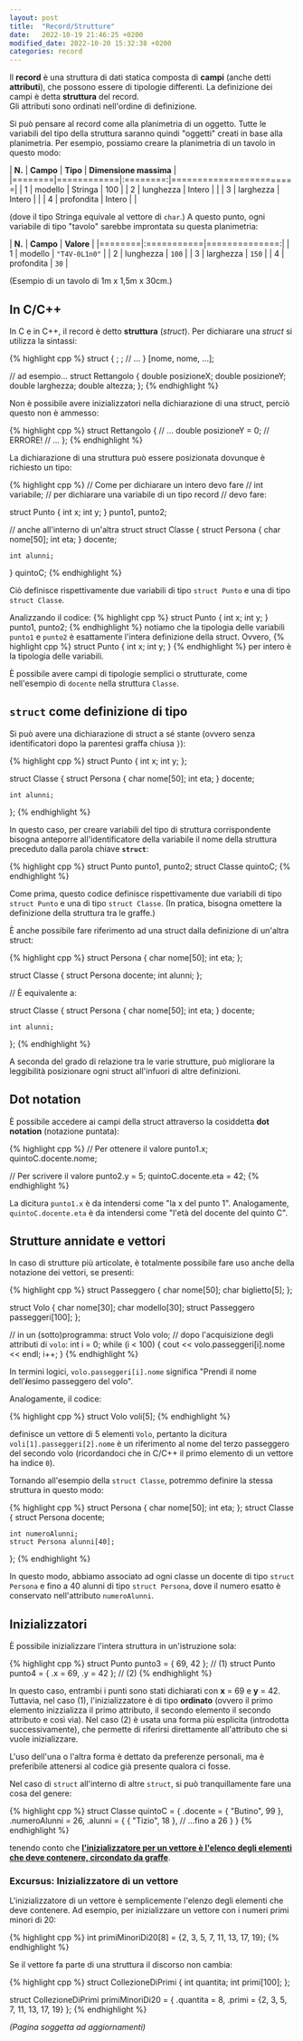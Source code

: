 ```yaml
---
layout: post
title:  "Record/Strutture"
date:   2022-10-19 21:46:25 +0200
modified_date: 2022-10-20 15:32:38 +0200
categories: record
---
```


Il **record** è una struttura di dati statica composta di **campi** (anche detti
**attributi**), che possono essere di tipologie differenti. La definizione dei
campi è detta **struttura** del record.  
Gli attributi sono ordinati nell'ordine di definizione.

Si può pensare al record come alla planimetria di un oggetto. Tutte le variabili
del tipo della struttura saranno quindi "oggetti" creati in base alla
planimetria. Per esempio, possiamo creare la planimetria di un tavolo in questo
modo:

| **N.** | **Campo**  | **Tipo** | **Dimensione massima** |
|========|============|:========:|========================|
| 1      | modello    | Stringa  | 100                    |
| 2      | lunghezza  | Intero   |                        |
| 3      | larghezza  | Intero   |                        |
| 4      | profondita | Intero   |                        |

(dove il tipo Stringa equivale al vettore di `char`.) A questo punto, ogni
variabile di tipo "tavolo" sarebbe improntata su questa planimetria:

| **N.** | **Campo**  | **Valore**    |
|========|:===========|==============:|
| 1      | modello    | `"T4V-0L1n0"` |
| 2      | lunghezza  | `100`         |
| 3      | larghezza  | `150`         |
| 4      | profondita | `30`          |

(Esempio di un tavolo di 1m x 1,5m x 30cm.)

## In C/C++

In C e in C++, il record è detto **struttura** (_struct_). Per dichiarare una
_struct_ si utilizza la sintassi:

{% highlight cpp %}
struct <nome> {
    <tipo> <nomeCampo>;
    <tipo> <nomeCampo>;
    // ...
} [nome, nome, ...];

// ad esempio...
struct Rettangolo {
    double posizioneX;
    double posizioneY;
    double larghezza;
    double altezza;
};
{% endhighlight %}

Non è possibile avere inizializzatori nella dichiarazione di una struct, perciò
questo non è ammesso:

{% highlight cpp %}
struct Rettangolo {
    // ...
    double posizioneY = 0; // ERRORE!
    // ...
};
{% endhighlight %}

La dichiarazione di una struttura può essere posizionata dovunque è richiesto un
tipo:

{% highlight cpp %}
// Come per dichiarare un intero devo fare
//     int variabile;
// per dichiarare una variabile di un tipo record
// devo fare:

struct Punto {
    int x;
    int y;
} punto1, punto2;

// anche all'interno di un'altra struct
struct Classe {
    struct Persona {
        char nome[50];
        int eta;
    } docente;

    int alunni;
} quintoC;
{% endhighlight %}

Ciò definisce rispettivamente due variabili di tipo `struct Punto` e una di tipo
`struct Classe`.

Analizzando il codice:
{% highlight cpp %}
struct Punto {
    int x;
    int y;
} punto1, punto2;
{% endhighlight %}
notiamo che la tipologia delle variabili `punto1` e `punto2` è esattamente
l'intera definizione della struct. Ovvero, {% highlight cpp %}
struct Punto {
    int x;
    int y;
}
{% endhighlight %}
per intero è la tipologia delle variabili.

È possibile avere campi di tipologie semplici o strutturate, come nell'esempio
di `docente` nella struttura `Classe`.

## `struct` come definizione di tipo

Si può avere una dichiarazione di struct a sé stante (ovvero senza
identificatori dopo la parentesi graffa chiusa `}`):

{% highlight cpp %}
struct Punto {
    int x;
    int y;
};

struct Classe {
    struct Persona {
        char nome[50];
        int eta;
    } docente;

    int alunni;
};
{% endhighlight %}

In questo caso, per creare variabili del tipo di struttura corrispondente bisogna
anteporre all'identificatore della variabile il nome della struttura preceduto
dalla parola chiave **`struct`**:

{% highlight cpp %}
struct Punto punto1, punto2;
struct Classe quintoC;
{% endhighlight %}

Come prima, questo codice definisce rispettivamente due variabili di tipo
`struct Punto` e una di tipo `struct Classe`.
(In pratica, bisogna omettere la definizione della struttura tra le graffe.)

È anche possibile fare riferimento ad una struct dalla definizione di un'altra
struct:

{% highlight cpp %}
struct Persona {
    char nome[50];
    int eta;
};

struct Classe {
    struct Persona docente;
    int alunni;
};

// È equivalente a:

struct Classe {
    struct Persona {
        char nome[50];
        int eta;
    } docente;

    int alunni;
};
{% endhighlight %}

A seconda del grado di relazione tra le varie strutture, può migliorare la
leggibilità posizionare ogni struct all'infuori di altre definizioni.

## Dot notation

È possibile accedere ai campi della struct attraverso la cosiddetta **dot
notation** (notazione puntata):

{% highlight cpp %}
// Per ottenere il valore
punto1.x;
quintoC.docente.nome;

// Per scrivere il valore
punto2.y = 5;
quintoC.docente.eta = 42;
{% endhighlight %}

La dicitura `punto1.x` è da intendersi come "la x del punto 1". Analogamente,
`quintoC.docente.eta` è da intendersi come "l'età del docente del quinto C".

## Strutture annidate e vettori

In caso di strutture più articolate, è totalmente possibile fare uso anche
della notazione dei vettori, se presenti:

{% highlight cpp %}
struct Passeggero {
    char nome[50];
    char biglietto[5];
};

struct Volo {
    char nome[30];
    char modello[30];
    struct Passeggero passeggeri[100];
};

// in un (sotto)programma:
struct Volo volo;
// dopo l'acquisizione degli attributi di `volo`:
int i = 0;
while (i < 100) {
    cout << volo.passeggeri[i].nome << endl;
    i++;
}
{% endhighlight %}

In termini logici, `volo.passeggeri[i].nome` significa "Prendi il nome
dell'***i***esimo passeggero del volo".

Analogamente, il codice:

{% highlight cpp %}
struct Volo voli[5];
{% endhighlight %}

definisce un vettore di 5 elementi `Volo`, pertanto la dicitura
`voli[1].passeggeri[2].nome` è un riferimento al nome del terzo passeggero del
secondo volo (ricordandoci che in C/C++ il primo elemento di un vettore ha
indice `0`).

Tornando all'esempio della `struct Classe`, potremmo definire la stessa
struttura in questo modo:

{% highlight cpp %}
struct Persona {
    char nome[50];
    int eta;
};
struct Classe {
    struct Persona docente;

    int numeroAlunni;
    struct Persona alunni[40];
};
{% endhighlight %}

In questo modo, abbiamo associato ad ogni classe un docente di tipo `struct
Persona` e fino a 40 alunni di tipo `struct Persona`, dove il numero esatto è
conservato nell'attributo `numeroAlunni`.

## Inizializzatori

È possibile inizializzare l'intera struttura in un'istruzione sola:

{% highlight cpp %}
struct Punto punto3 = { 69, 42 }; // (1)
struct Punto punto4 = {
    .x = 69,
    .y = 42
}; // (2)
{% endhighlight %}

In questo caso, entrambi i punti sono stati dichiarati con **x** = 69 e **y**
= 42. Tuttavia, nel caso (1), l'inizializzatore è di tipo **ordinato** (ovvero
il primo elemento inizzializza il primo attributo, il secondo elemento il
secondo attributo e così via). Nel caso (2) è usata una forma più esplicita
(introdotta successivamente), che permette di riferirsi direttamente
all'attributo che si vuole inizializzare.

L'uso dell'una o l'altra forma è dettato da preferenze personali, ma è
preferibile attenersi al codice già presente qualora ci fosse.

Nel caso di `struct` all'interno di altre `struct`, si può tranquillamente fare
una cosa del genere:

{% highlight cpp %}
struct Classe quintoC = {
    .docente = { "Butino", 99 },
    .numeroAlunni = 26,
    .alunni = {
        { "Tizio", 18 },
        // ...fino a 26
    }
}
{% endhighlight %}

tenendo conto che [**l'inizializzatore per un vettore è l'elenco degli elementi
che deve contenere, circondato da graffe**](#excursus-vettore).

<h3 id="excursus-vettore">Excursus: Inizializzatore di un vettore</h3>

L'inizializzatore di un vettore è semplicemente l'elenzo degli elementi che deve
contenere. Ad esempio, per inizializzare un vettore con i numeri primi minori di
20:

{% highlight cpp %}
int primiMinoriDi20[8] = {2, 3, 5, 7, 11, 13, 17, 19};
{% endhighlight %}

Se il vettore fa parte di una struttura il discorso non cambia:

{% highlight cpp %}
struct CollezioneDiPrimi {
    int quantita;
    int primi[100];
};

struct CollezioneDiPrimi primiMinoriDi20 = {
    .quantita = 8,
    .primi = {2, 3, 5, 7, 11, 13, 17, 19}
};
{% endhighlight %}

_(Pagina soggetta ad aggiornamenti)_